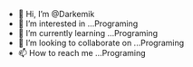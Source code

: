 - 👋 Hi, I’m @Darkemik
- 👀 I’m interested in ...Programing
- 🌱 I’m currently learning ...Programing
- 💞️ I’m looking to collaborate on ...Programing
- 📫 How to reach me ...Programing

<!---
Darkemik/Darkemik is a ✨ special ✨ repository because its `README.md` (this file) appears on your GitHub profile.
You can click the Preview link to take a look at your changes.
--->
